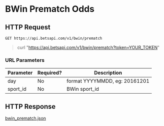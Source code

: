 # BWin Prematch Odds

## HTTP Request

`GET https://api.betsapi.com/v1/bwin/prematch`

> curl "https://api.betsapi.com/v1/bwin/prematch?token=YOUR_TOKEN"

### URL Parameters

Parameter | Required? | Description
--------- | ------- | -----------
day | No | format YYYYMMDD, eg: 20161201
sport_id | No | BWin sport_id

## HTTP Response

<a href="../samples/bwin_prematch.json" target="_blank">bwin_prematch.json</a>
